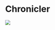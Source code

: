 # Chronicler

[![](https://github.com/GarrettFleischer/chronicler/workflows/Tests/badge.svg)](https://github.com/GarrettFleischer/chronicler/actions)
